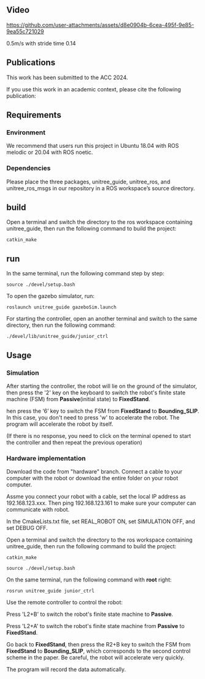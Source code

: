## Video


https://github.com/user-attachments/assets/d8e0904b-6cea-495f-9e85-9ea55c721029

0.5m/s with stride time 0.14

## Publications

This work has been submitted to the ACC 2024.

If you use this work in an academic context, please cite the following publication:

## Requirements
### Environment

We recommend that users run this project in Ubuntu 18.04 with ROS melodic or 20.04 with ROS noetic.

### Dependencies

Please place the three packages, unitree_guide, unitree_ros, and unitree_ros_msgs in our repository in a ROS workspace’s source directory.

## build

Open a terminal and switch the directory to the ros workspace containing unitree_guide, then run the following command to build the project:
```
catkin_make
```

## run

In the same terminal, run the following command step by step:
```
source ./devel/setup.bash
```
To open the gazebo simulator, run:
```
roslaunch unitree_guide gazeboSim.launch 
```

For starting the controller, open an another terminal and switch to the same directory,  then run the following command:
```
./devel/lib/unitree_guide/junior_ctrl
```

## Usage

### Simulation

After starting the controller,  the robot will lie on the ground of the simulator, then press the '2' key on the keyboard to switch the robot's finite state machine (FSM) from **Passive**(initial state) to **FixedStand**.  

hen press the ‘6’ key to switch the FSM from **FixedStand** to **Bounding_SLIP**. In this case, you don't need to press 'w' to accelerate the robot. The program will accelerate the robot by itself.

(If there is no response, you need to click on the terminal opened to start the controller and then repeat the previous operation)

### Hardware implementation

Download the code from "hardware" branch. Connect a cable to your computer with the robot or download the entire folder on your robot computer.

Assme you connect your robot with a cable, set the local IP address as 192.168.123.xxx. Then ping 192.168.123.161 to make sure your computer can communicate with robot.

In the CmakeLists.txt file, set REAL_ROBOT ON, set SIMULATION OFF, and set DEBUG OFF.

Open a terminal and switch the directory to the ros workspace containing unitree_guide,  then run the following command to build the project:
```
catkin_make
```
```
source ./devel/setup.bash
```
On the same terminal, run the following command with **root** right:
```
rosrun unitree_guide junior_ctrl
```

Use the remote controller to control the robot:

Press 'L2+B' to switch the robot's finite state machine to **Passive**.

Press 'L2+A' to switch the robot's finite state machine from **Passive** to **FixedStand**. 

Go back to **FixedStand**, then press the R2+B key to switch the FSM from **FixedStand** to **Bounding_SLIP**, which corresponds to the second control scheme in the paper. Be careful, the robot will accelerate very quickly.

The program will record the data automatically.
